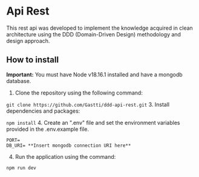 # Api Rest
This rest api was developed to implement the knowledge acquired in clean architecture using the DDD (Domain-Driven Design) methodology and design approach.

## How to install
**Important:** You must have Node v18.16.1 installed and have a mongodb database.
1. Clone the repository using the following command:

```git clone https://github.com/Gastti/ddd-api-rest.git```
3. Install dependencies and packages:

```npm install```
4. Create an ".env" file and set the environment variables provided in the .env.example file.
```
PORT= 
DB_URI= **Insert mongodb connection URI here**
```
4. Run the application using the command:

```npm run dev```
